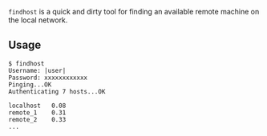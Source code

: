 `findhost` is a quick and dirty tool for finding an available remote machine on
the local network.

## Usage

    $ findhost
    Username: |user|
    Password: xxxxxxxxxxxx
    Pinging...OK
    Authenticating 7 hosts...OK
    
    localhost	0.08
    remote_1	0.31
    remote_2	0.33
    ...

